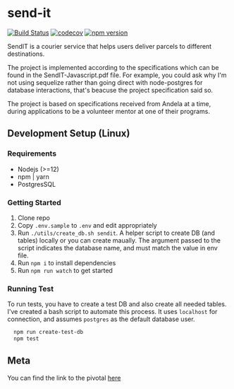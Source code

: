 # send-it

[![Build Status](https://travis-ci.com/toritsejuFO/send-it.svg?token=w84myhM3Tt1dXmVd3fd1&branch=dev)](https://travis-ci.com/toritsejuFO/send-it)
[![codecov](https://codecov.io/gh/toritsejuFO/send-it/branch/dev/graph/badge.svg?token=RMF2g3ltZS)](https://codecov.io/gh/toritsejuFO/send-it)
[![npm version](https://badge.fury.io/js/npm.svg)](https://badge.fury.io/js/npm)

SendIT is a courier service that helps users deliver parcels to different destinations.

The project is implemented according to the specifications which can be found in the SendIT-Javascript.pdf file. For example, you could ask why I'm not using sequelize rather than going direct with node-postgres for database interactions, that's beacuse the project specification said so.

The project is based on specifications received from Andela at a time, during applications to be a volunteer mentor at one of their programs.

## Development Setup (Linux)

### Requirements
- Nodejs (>=12)
- npm | yarn
- PostgresSQL

### Getting Started
1. Clone repo
3. Copy `.env.sample` to `.env` and edit appropriately
2. Run `./utils/create_db.sh sendit`. A helper script to create DB (and tables) locally or you can create maually. The argument passed to the script indicates the database name, and must match the value in env file.
2. Run `npm i` to install dependencies
3. Run `npm run watch` to get started

### Running Test
To run tests, you have to create a test DB and also create all needed tables.
I've created a bash script to automate this process. It uses `localhost` for connection, and
assumes `postgres` as the default database user.

```bash
  npm run create-test-db
  npm test
```

## Meta
You can find the link to the pivotal [here](https://www.pivotaltracker.com/n/projects/2321232#)